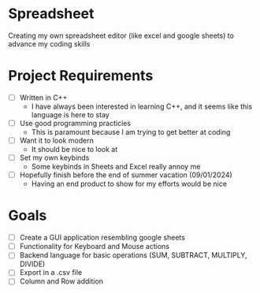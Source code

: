 # Spreadsheet
Creating my own spreadsheet editor (like excel and google sheets) to advance my coding skills

# Project Requirements
- [ ] Written in C++
  - I have always been interested in learning C++, and it seems like this language is here to stay
- [ ] Use good programming practicies
    - This is paramount because I am trying to get better at coding
- [ ] Want it to look modern
    - It should be nice to look at
- [ ] Set my own keybinds
    - Some keybinds in Sheets and Excel really annoy me
- [ ] Hopefully finish before the end of summer vacation (09/01/2024)
    - Having an end product to show for my efforts would be nice

# Goals
- [ ] Create a GUI application resembling google sheets
- [ ] Functionality for Keyboard and Mouse actions
- [ ] Backend language for basic operations (SUM, SUBTRACT, MULTIPLY, DIVIDE)
- [ ] Export in a .csv file
- [ ] Column and Row addition
